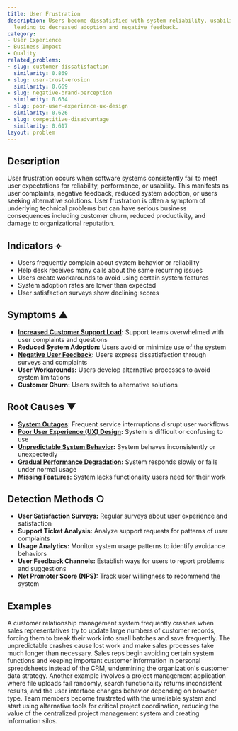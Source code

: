 ```yaml
---
title: User Frustration
description: Users become dissatisfied with system reliability, usability, or performance,
  leading to decreased adoption and negative feedback.
category:
- User Experience
- Business Impact
- Quality
related_problems:
- slug: customer-dissatisfaction
  similarity: 0.869
- slug: user-trust-erosion
  similarity: 0.669
- slug: negative-brand-perception
  similarity: 0.634
- slug: poor-user-experience-ux-design
  similarity: 0.626
- slug: competitive-disadvantage
  similarity: 0.617
layout: problem
---
```


## Description

User frustration occurs when software systems consistently fail to meet user expectations for reliability, performance, or usability. This manifests as user complaints, negative feedback, reduced system adoption, or users seeking alternative solutions. User frustration is often a symptom of underlying technical problems but can have serious business consequences including customer churn, reduced productivity, and damage to organizational reputation.

## Indicators ⟡

- Users frequently complain about system behavior or reliability
- Help desk receives many calls about the same recurring issues
- Users create workarounds to avoid using certain system features
- System adoption rates are lower than expected
- User satisfaction surveys show declining scores

## Symptoms ▲

- **[Increased Customer Support Load](increased-customer-support-load.md):** Support teams overwhelmed with user complaints and questions
- **Reduced System Adoption:** Users avoid or minimize use of the system
- **[Negative User Feedback](negative-user-feedback.md):** Users express dissatisfaction through surveys and complaints
- **User Workarounds:** Users develop alternative processes to avoid system limitations
- **Customer Churn:** Users switch to alternative solutions

## Root Causes ▼

- **[System Outages](system-outages.md):** Frequent service interruptions disrupt user workflows
- **[Poor User Experience (UX) Design](poor-user-experience-ux-design.md):** System is difficult or confusing to use
- **[Unpredictable System Behavior](unpredictable-system-behavior.md):** System behaves inconsistently or unexpectedly
- **[Gradual Performance Degradation](gradual-performance-degradation.md):** System responds slowly or fails under normal usage
- **Missing Features:** System lacks functionality users need for their work

## Detection Methods ○

- **User Satisfaction Surveys:** Regular surveys about user experience and satisfaction
- **Support Ticket Analysis:** Analyze support requests for patterns of user complaints
- **Usage Analytics:** Monitor system usage patterns to identify avoidance behaviors
- **User Feedback Channels:** Establish ways for users to report problems and suggestions
- **Net Promoter Score (NPS):** Track user willingness to recommend the system

## Examples

A customer relationship management system frequently crashes when sales representatives try to update large numbers of customer records, forcing them to break their work into small batches and save frequently. The unpredictable crashes cause lost work and make sales processes take much longer than necessary. Sales reps begin avoiding certain system functions and keeping important customer information in personal spreadsheets instead of the CRM, undermining the organization's customer data strategy. Another example involves a project management application where file uploads fail randomly, search functionality returns inconsistent results, and the user interface changes behavior depending on browser type. Team members become frustrated with the unreliable system and start using alternative tools for critical project coordination, reducing the value of the centralized project management system and creating information silos.